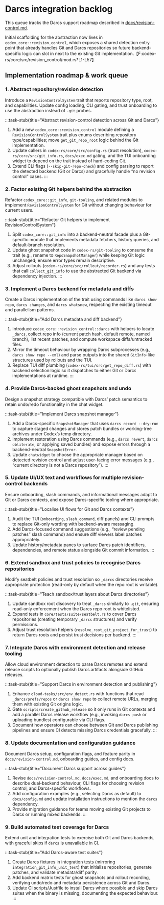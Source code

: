 # Darcs integration backlog

This queue tracks the Darcs support roadmap described in [docs/revision-control.md](../revision-control.md).

Initial scaffolding for the abstraction now lives in
`codex_core::revision_control`, which exposes a shared detection entry point
that already handles Git and Darcs repositories so future backend-specific
logic can slot in next to the existing Git implementation.【F:codex-rs/core/src/revision_control/mod.rs†L1-L57】

## Implementation roadmap & work queue

### 1. Abstract repository/revision detection
Introduce a `RevisionControlSystem` trait that reports repository type, root, and capabilities. Update config loading, CLI
gating, and trust onboarding to use the abstraction instead of `.git` probes.

:::task-stub{title="Abstract revision-control detection across Git and Darcs"}
1. Add a new `codex_core::revision_control` module defining a `RevisionControlSystem` trait plus enums describing repository
   type/capabilities; move `get_git_repo_root` logic behind the Git implementation.
2. Update callers in `codex-rs/core/src/config.rs` (trust resolution), `codex-rs/core/src/git_info.rs`, `docs/exec.md` gating,
   and the TUI onboarding widget to depend on the trait instead of hard-coding Git.
3. Extend CLI flags (`--skip-git-repo-check`) and config parsing to report the detected backend (Git or Darcs) and gracefully
   handle “no revision control” cases.
:::

### 2. Factor existing Git helpers behind the abstraction
Refactor `codex_core::git_info`, `git-tooling`, and related modules to implement `RevisionControlSystem` for Git without
changing behaviour for current users.

:::task-stub{title="Refactor Git helpers to implement RevisionControlSystem"}
1. Split `codex_core::git_info` into a backend-neutral facade plus a Git-specific module that implements metadata fetchers,
   history queries, and default-branch resolution.
2. Update ghost snapshot code in `codex-rs/git-tooling` to consume the trait (e.g., rename to `RepoSnapshotManager`) while
   keeping Git logic unchanged; ensure error types remain descriptive.
3. Adjust rollouts (`codex-rs/core/src/rollout/recorder.rs`) and any tests that call `collect_git_info` to use the abstracted
   Git backend via dependency injection.
:::

### 3. Implement a Darcs backend for metadata and diffs
Create a Darcs implementation of the trait using commands like `darcs show repo`, `darcs changes`, and `darcs whatsnew`,
respecting the existing timeout and parallelism patterns.

:::task-stub{title="Add Darcs metadata and diff backend"}
1. Introduce `codex_core::revision_control::darcs` with helpers to locate `_darcs`, collect repo info (current patch hash,
   default remote, named branch), list recent patches, and compute workspace diffs/untracked files.
2. Mirror the timeout behaviour by wrapping Darcs subprocesses (e.g., `darcs show repo --xml`) and parse outputs into the
   shared `GitInfo`-like structures used by rollouts and the TUI.
3. Replace TUI diff plumbing (`codex-rs/tui/src/get_repo_diff.rs`) with backend selection logic so it dispatches to either Git or
   Darcs implementations at runtime.
:::

### 4. Provide Darcs-backed ghost snapshots and undo
Design a snapshot strategy compatible with Darcs’ patch semantics to retain undo/redo functionality in the chat widget.

:::task-stub{title="Implement Darcs snapshot manager"}
1. Add a Darcs-specific `SnapshotManager` that uses `darcs record --dry-run` to capture staged changes and stores patch bundles
   or working-tree archives under Codex’s temp directory.
2. Implement restoration using Darcs commands (e.g., `darcs revert`, `darcs obliterate`, or applying saved bundles) and expose
   errors through a backend-neutral `SnapshotError`.
3. Update `chatwidget` to choose the appropriate manager based on detected revision control and adjust user-facing error
   messages (e.g., “current directory is not a Darcs repository”).
:::

### 5. Update UI/UX text and workflows for multiple revision-control backends
Ensure onboarding, slash commands, and informational messages adapt to Git or Darcs contexts, and expose Darcs-specific tooling
where appropriate.

:::task-stub{title="Localise UI flows for Git and Darcs contexts"}
1. Audit the TUI (`onboarding`, `slash_command`, diff panels) and CLI prompts to replace Git-only wording with backend-aware
   messaging.
2. Add Darcs-focused command suggestions (e.g., “review pending patches” slash command) and ensure diff viewers label patches
   appropriately.
3. Update history/metadata panes to surface Darcs patch identifiers, dependencies, and remote status alongside Git commit
   information.
:::

### 6. Extend sandbox and trust policies to recognise Darcs repositories
Modify seatbelt policies and trust resolution so `_darcs` directories receive appropriate protection (read-only by default when
the repo root is writable).

:::task-stub{title="Teach sandbox/trust layers about Darcs directories"}
1. Update sandbox root discovery to treat `_darcs` similarly to `.git`, ensuring read-only enforcement when the Darcs repo root
   is whitelisted.
2. Expand tests in `core/tests/suite/seatbelt.rs` to cover Darcs repositories (creating temporary `_darcs` structures) and
   verify permissions.
3. Adjust trust resolution helpers (`resolve_root_git_project_for_trust`) to return Darcs roots and persist trust decisions per
   backend.
:::

### 7. Integrate Darcs with environment detection and release tooling
Allow cloud environment detection to parse Darcs remotes and extend release scripts to optionally publish Darcs artifacts
alongside GitHub releases.

:::task-stub{title="Support Darcs in environment detection and publishing"}
1. Enhance `cloud-tasks/src/env_detect.rs` with functions that read `_darcs/prefs/repos` or `darcs show repo` to collect remote
   URLs, merging them with existing Git origins logic.
2. Gate `scripts/create_github_release` so it only runs in Git contexts and add a parallel Darcs release workflow (e.g.,
   invoking `darcs push` or uploading bundles) configurable via CLI flags.
3. Document how operators can choose between Git and Darcs publishing pipelines and ensure CI detects missing Darcs
   credentials gracefully.
:::

### 8. Update documentation and configuration guidance
Document Darcs setup, configuration flags, and feature parity in `docs/revision-control.md`, onboarding guides, and config docs.

:::task-stub{title="Document Darcs support across guides"}
1. Revise `docs/revision-control.md`, `docs/exec.md`, and onboarding docs to describe dual-backend behaviour, CLI flags for
   choosing revision control, and Darcs-specific workflows.
2. Add configuration examples (e.g., selecting Darcs as default) to `docs/config.md` and update installation instructions to
   mention the `darcs` dependency.
3. Provide migration guidance for teams moving existing Git projects to Darcs or running mixed backends.
:::

### 9. Build automated test coverage for Darcs
Extend unit and integration tests to exercise both Git and Darcs backends, with graceful skips if `darcs` is unavailable in CI.

:::task-stub{title="Add Darcs-aware test suites"}
1. Create Darcs fixtures in integration tests (mirroring `integration_git_info_unit_test`) that initialise repositories,
   generate patches, and validate metadata/diff parity.
2. Add backend matrix tests for ghost snapshots and rollout recording, verifying undo/redo and metadata persistence across Git
   and Darcs.
3. Update CI scripts/Justfile to install Darcs where possible and skip Darcs suites when the binary is missing, documenting the
   expected behaviour.
:::
